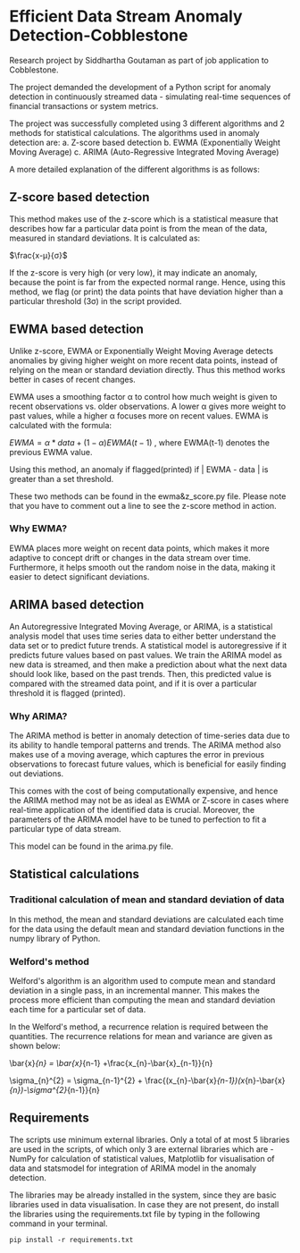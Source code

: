 # Efficient Data Stream Anomaly Detection-Cobblestone
Research project by Siddhartha Goutaman as part of job application to Cobblestone.

The project demanded the development of a Python script for anomaly detection in continuously streamed data - simulating real-time sequences of financial transactions or system metrics.

The project was successfully completed using 3 different algorithms and 2 methods for statistical calculations. 
The algorithms used in anomaly detection are:
  a. Z-score based detection
  b. EWMA (Exponentially Weight Moving Average) 
  c. ARIMA (Auto-Regressive Integrated Moving Average)

A more detailed explanation of the different algorithms is as follows:

## Z-score based detection

This method makes use of the z-score which is a statistical measure that describes how far a particular data point is from the mean of the data, measured in standard deviations. It is calculated as: 

$`\frac{x-μ}{σ}`$

If the z-score is very high (or very low), it may indicate an anomaly, because the point is far from the expected normal range. Hence, using this method, we flag (or print) the data points that have deviation higher than a particular threshold (3σ) in the script provided.

## EWMA based detection

Unlike z-score, EWMA or Exponentially Weight Moving Average detects anomalies by giving higher weight on more recent data points, instead of relying on the mean or standard deviation directly. Thus this method works better in cases of recent changes. 

EWMA uses a smoothing factor α to control how much weight is given to recent observations vs. older observations. A lower α gives more weight to past values, while a higher α focuses more on recent values. 
EWMA is calculated with the formula:

$`EWMA = α * data + (1-α) EWMA(t-1)`$ , where EWMA(t-1) denotes the previous EWMA value.

Using this method, an anomaly if flagged(printed) if | EWMA - data | is greater than a set threshold.

These two methods can be found in the ewma&z_score.py file. Please note that you have to comment out a line to see the z-score method in action.

### Why EWMA?

EWMA places more weight on recent data points, which makes it more adaptive to concept drift or changes in the data stream over time. Furthermore, it helps smooth out the random noise in the data, making it easier to detect significant deviations.

## ARIMA based detection

An Autoregressive Integrated Moving Average, or ARIMA, is a statistical analysis model that uses time series data to either better understand the data set or to predict future trends. A statistical model is autoregressive if it predicts future values based on past values. 
We train the ARIMA model as new data is streamed, and then make a prediction about what the next data should look like, based on the past trends. Then, this predicted value is compared with the streamed data point, and if it is over a particular threshold it is flagged (printed).

### Why ARIMA?

The ARIMA method is better in anomaly detection of time-series data due to its ability to handle temporal patterns and trends. The ARIMA method also makes use of a moving average, which captures the error in previous observations to forecast future values, which is beneficial for easily finding out deviations.

This comes with the cost of being computationally expensive, and hence the ARIMA method may not be as ideal as EWMA or Z-score in cases where real-time application of the identified data is crucial. Moreover, the parameters of the ARIMA model have to be tuned to perfection to fit a particular type of data stream.

This model can be found in the arima.py file.


## Statistical calculations

### Traditional calculation of mean and standard deviation of data

In this method, the mean and standard deviations are calculated each time for the data using the default mean and standard deviation functions in the numpy library of Python.

### Welford's method

Welford's algorithm is an algorithm used to compute mean and standard deviation in a single pass, in an incremental manner.
This makes the process more efficient than computing the mean and standard deviation each time for a particular set of data.

In the Welford's method, a recurrence relation is required between the quantities.
The recurrence relations for mean and variance are given as shown below:

\bar{x}_{n} = \bar{x}_{n-1} +\frac{x_{n}-\bar{x}_{n-1}}{n}

\sigma_{n}^{2} = \sigma_{n-1}^{2} + \frac{(x_{n}-\bar{x}_{n-1})(x_{n}-\bar{x}_{n})-\sigma^{2}_{n-1}}{n}

## Requirements

The scripts use minimum external libraries. Only a total of at most 5 libraries are used in the scripts, of which only 3 are external libraries which are - NumPy for calculation of statistical values, Matplotlib for visualisation of data and statsmodel for integration of ARIMA model in the anomaly detection. 

The libraries may be already installed in the system, since they are basic libraries used in data visualisation. In case they are not present, do install the libraries using the requirements.txt file by typing in the following command in your terminal.

``` pip install -r requirements.txt ```


